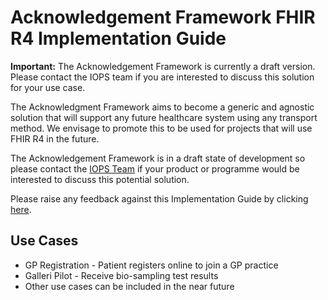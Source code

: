 # Acknowledgement Framework FHIR R4 Implementation Guide

<div markdown="span" class="alert alert-warning" role="alert"><i class="fa fa-warning"></i><b> Important:</b> The Acknowledgement Framework is currently a draft version. Please contact the IOPS team if you are interested to discuss this solution for your use case.</div>

The Acknowledgment Framework aims to become a generic and agnostic solution that will support any future healthcare system using any transport method. We envisage to promote this to be used for projects that will use FHIR R4 in the future.

The Acknowledgement Framework is in a draft state of development so please contact the <a href="mailto:interoperabilityteam@nhs.net?subject=Acknowledgement Framework">IOPS Team</a> if your product or programme would be interested to discuss this potential solution.

Please raise any feedback against this Implementation Guide by clicking <a href="https://simplifier.net/Acknowledgement-Framework/~issues">here</a>.

## Use Cases

- GP Registration - Patient registers online to join a GP practice
- Galleri Pilot - Receive bio-sampling test results
- Other use cases can be included in the near future



